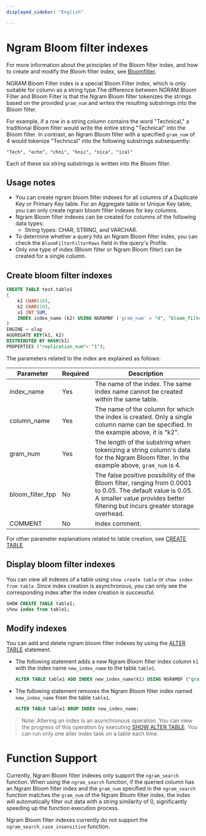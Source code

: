 ```yaml
---
displayed_sidebar: "English"

---
```


# Ngram Bloom filter indexes

For more information about the principles of the Bloom filter index, and how to create and modify the Bloom filter index, see [Bloomfilter](./Bloomfilter_index.md).

NGRAM Bloom Filter index is a special Bloom Filter index, which is only suitable for column as a string type.The difference between NGRAM Bloom Filter and Bloom Filter is that the Ngram Bloom filter tokenizes the strings based on the provided `gram_num` and writes the resulting substrings into the Bloom filter.



For example, if a row in a string column contains the word "Technical," a traditional Bloom filter would write the entire string "Technical" into the Bloom filter. In contrast, an Ngram Bloom filter with a specified `gram_num` of 4 would tokenize "Technical" into the following substrings subsequently:

```
"Tech", "echn", "chni", "hnic", "nica", "ical"
```

Each of these six string substrings is written into the Bloom filter.



## Usage notes

- You can create ngram bloom filter indexes for all columns of a Duplicate Key or Primary Key table. For an Aggregate table or Unique Key table, you can only create ngram bloom filter indexes for key columns.
- Ngram Bloom filter indexes can be created for columns of the following data types:
  - String types: CHAR, STRING, and VARCHAR.
- To determine whether a query hits an Ngram Bloom filter index, you can check the `BloomFilterFilterRows` field in the query's Profile. 
- Only one type of index (Bloom filter or Ngram Bloom filter) can be created for a single column.

## Create bloom filter indexes

```SQL
CREATE TABLE test.table1
(
    k1 CHAR(10),
    k2 CHAR(10),
    v1 INT SUM,
    INDEX index_name (k2) USING NGRAMBF ('gram_num' = "4", "bloom_filter_fpp" = "0.05") COMMENT ''
)
ENGINE = olap
AGGREGATE KEY(k1, k2)
DISTRIBUTED BY HASH(k1)
PROPERTIES ("replication_num"= "1");

```

The parameters related to the index are explained as follows:

| **Parameter**    | **Required** | **Description**                                              |
| ---------------- | ------------ | ------------------------------------------------------------ |
| index_name       | Yes          | The name of the index. The same index name cannot be created within the same table. |
| column_name      | Yes          | The name of the column for which the index is created. Only a single column name can be specified. In the example above, it is "k2". |
| gram_num         | Yes          | The length of the substring when tokenizing a string column's data for the Ngram Bloom filter. In the example above, `gram_num` is 4. |
| bloom_filter_fpp | No           | The false positive possibility of the Bloom filter, ranging from 0.0001 to 0.05. The default value is 0.05. A smaller value provides better filtering but incurs greater storage overhead. |
| COMMENT          | No           | Index comment.                                               |

For other parameter explanations related to table creation, see [CREATE TABLE](../../sql-reference/sql-statements/data-definition/CREATE_TABLE.md)

## Display bloom filter indexes

You can view all indexes of a table using `show create table` or `show index from table`. Since index creation is asynchronous, you can only see the corresponding index after the index creation is successful.

```SQL
SHOW CREATE TABLE table1;
show index from table1;
```

## Modify indexes

You can add and delete ngram bloom filter indexes by using the [ALTER TABLE](../../sql-reference/sql-statements/data-definition/ALTER_TABLE.md) statement.

- The following statement adds a new Ngram Bloom filter index column `k1` with the index name `new_index_name` to the table `table1`.

  ```SQL
  ALTER TABLE table1 ADD INDEX new_index_name(k1) USING NGRAMBF ("gram_num" = "4", "bloom_filter_fpp" = "0.05") COMMENT '';
  ```

- The following statement removes the Ngram Bloom filter index named `new_index_name` from the table `table1`.

  ```SQL
  ALTER TABLE table1 DROP INDEX new_index_name;
  ```

> Note: Altering an index is an asynchronous operation. You can view the progress of this operation by executing [SHOW ALTER TABLE](../../sql-reference/sql-statements/data-manipulation/SHOW_ALTER.md). You can run only one alter index task on a table each time.



# Function Support

Currently, Ngram Bloom filter indexes only support the `ngram_search` function. When using the `ngram_search` function, if the queried column has an Ngram Bloom filter index and the `gram_num` specified in the `ngram_search` function matches the `gram_num` of the Ngram Bloom filter index, the index will automatically filter out data with a string similarity of 0, significantly speeding up the function execution process.

Ngram Bloom filter indexes currently do not support the `ngram_search_case_insensitive` function.